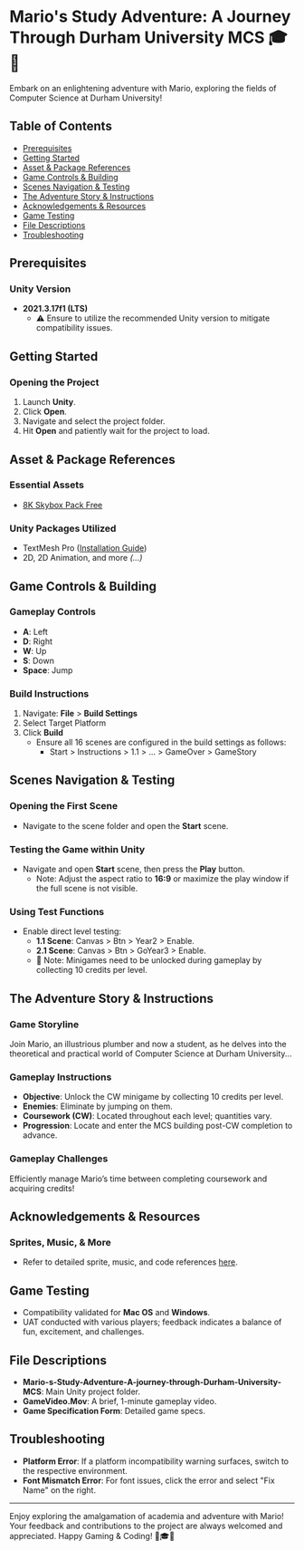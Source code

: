 # Mario's Study Adventure: A Journey Through Durham University MCS 🎓🍄

Embark on an enlightening adventure with Mario, exploring the fields of Computer Science at Durham University!

## Table of Contents
- [Prerequisites](#prerequisites)
- [Getting Started](#getting-started)
- [Asset & Package References](#asset--package-references)
- [Game Controls & Building](#game-controls--building)
- [Scenes Navigation & Testing](#scenes-navigation--testing)
- [The Adventure Story & Instructions](#the-adventure-story--instructions)
- [Acknowledgements & Resources](#acknowledgements--resources)
- [Game Testing](#game-testing)
- [File Descriptions](#file-descriptions)
- [Troubleshooting](#troubleshooting)

## Prerequisites
### Unity Version
- **2021.3.17f1 (LTS)**
  - ⚠️ Ensure to utilize the recommended Unity version to mitigate compatibility issues.

## Getting Started
### Opening the Project
1. Launch **Unity**.
2. Click **Open**.
3. Navigate and select the project folder.
4. Hit **Open** and patiently wait for the project to load.

## Asset & Package References
### Essential Assets
- [8K Skybox Pack Free](https://assetstore.unity.com/packages/2d/textures-materials/sky/8k-skybox-pack-free-150926)

### Unity Packages Utilized
- TextMesh Pro ([Installation Guide](https://www.youtube.com/watch?v=bR0clpZvjXo&ab_channel=SpeedTutor))
- 2D, 2D Animation, and more *(...)*

## Game Controls & Building
### Gameplay Controls
- **A**: Left
- **D**: Right
- **W**: Up
- **S**: Down
- **Space**: Jump

### Build Instructions
1. Navigate: **File** > **Build Settings**
2. Select Target Platform
3. Click **Build**
   - Ensure all 16 scenes are configured in the build settings as follows:
     - Start > Instructions > 1.1 > ... > GameOver > GameStory

## Scenes Navigation & Testing
### Opening the First Scene
- Navigate to the scene folder and open the **Start** scene.

### Testing the Game within Unity
- Navigate and open **Start** scene, then press the **Play** button.
  - Note: Adjust the aspect ratio to **16:9** or maximize the play window if the full scene is not visible.

### Using Test Functions
- Enable direct level testing:
  - **1.1 Scene**: Canvas > Btn > Year2 > Enable.
  - **2.1 Scene**: Canvas > Btn > GoYear3 > Enable.
  - 📝 Note: Minigames need to be unlocked during gameplay by collecting 10 credits per level.

## The Adventure Story & Instructions
### Game Storyline
Join Mario, an illustrious plumber and now a student, as he delves into the theoretical and practical world of Computer Science at Durham University...

### Gameplay Instructions
- **Objective**: Unlock the CW minigame by collecting 10 credits per level.
- **Enemies**: Eliminate by jumping on them.
- **Coursework (CW)**: Located throughout each level; quantities vary.
- **Progression**: Locate and enter the MCS building post-CW completion to advance.

### Gameplay Challenges
Efficiently manage Mario’s time between completing coursework and acquiring credits!

## Acknowledgements & Resources
### Sprites, Music, & More
- Refer to detailed sprite, music, and code references [here](RESOURCE_FILE.md).

## Game Testing
- Compatibility validated for **Mac OS** and **Windows**.
- UAT conducted with various players; feedback indicates a balance of fun, excitement, and challenges.

## File Descriptions
- **Mario-s-Study-Adventure-A-journey-through-Durham-University-MCS**: Main Unity project folder.
- **GameVideo.Mov**: A brief, 1-minute gameplay video.
- **Game Specification Form**: Detailed game specs.

## Troubleshooting
- **Platform Error**: If a platform incompatibility warning surfaces, switch to the respective environment.
- **Font Mismatch Error**: For font issues, click the error and select "Fix Name" on the right.

---

Enjoy exploring the amalgamation of academia and adventure with Mario! Your feedback and contributions to the project are always welcomed and appreciated. Happy Gaming & Coding! 🚀🎓🍄
